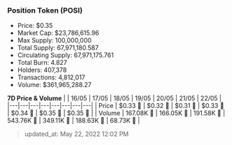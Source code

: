 
  ### Position Token (POSI)
  - Price: $0.35
  - Market Cap: $23,786,615.96
  - Max Supply: 100,000,000
  - Total Supply: 67,971,180.587
  - Circulating Supply: 67,971,175.761
  - Total Burn: 4.827
  - Holders: 407,378
  - Transactions: 4,812,017
  - Volume: $361,965,288.27

  **7D Price & Volume**
  | | 16&#x2F;05 | 17&#x2F;05 | 18&#x2F;05 | 19&#x2F;05 | 20&#x2F;05 | 21&#x2F;05 | 22&#x2F;05 |
  |---|---|---|---|---|---|---|---|
  | Price | $0.33 🔻 | $0.32 🔻 | $0.31 🔻 | $0.33 🚀 | $0.34 🚀 | $0.35 🚀 | $0.35 🚀 |
  | Volume | 167.08K 🔻 | 166.05K 🔻 | 191.58K 🚀 | 543.76K 🚀 | 349.11K 🔻 | 188.63K 🔻 | 68.73K 🔻 |

  > updated_at: May 22, 2022 12:02 PM
